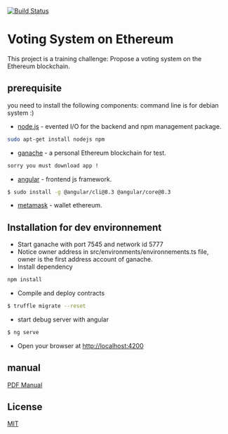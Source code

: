 [![Build Status](https://travis-ci.org/joemccann/dillinger.svg?branch=master)](https://travis-ci.org/joemccann/dillinger)


# Voting System on Ethereum

This project is a training challenge: Propose a voting system on the Ethereum blockchain.


## prerequisite

you need to install the following components:
command line is for debian system :)

* [node.js](https://nodejs.org/en/) - evented I/O for the backend and npm management package.
```sh
sudo apt-get install nodejs npm
```
* [ganache](https://www.trufflesuite.com/ganache) - a personal Ethereum blockchain for test.
```sh
sorry you must download app !
```
* [angular](https://angular.io/) - frontend js framework.
```sh
$ sudo install -g @angular/cli@8.3 @angular/core@8.3
```

- [metamask](https://metamask.io/download.html) - wallet ethereum.

## Installation for dev environnement

* Start ganache with port 7545 and network id 5777
* Notice owner address in src/environments/environnements.ts file, owner is the first address account of ganache.
* Install dependency
```sh
npm install
```
* Compile and deploy contracts

```sh
$ truffle migrate --reset
```
* start debug server with angular
```sh
$ ng serve
```
* Open your browser at [http://localhost:4200](http://localhost:4200)

## manual 
[PDF Manual](https://github.com/thierryTrolle/alyra_defi_vote/blob/master/manual/manual.pdf)

## License
[MIT](https://choosealicense.com/licenses/mit/)
